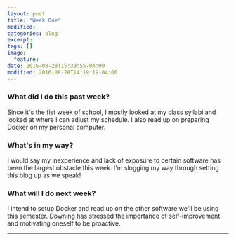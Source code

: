 ```yaml
---
layout: post
title: "Week One"
modified:
categories: blog
excerpt:
tags: []
image:
  feature:
date: 2016-08-28T15:39:55-04:00
modified: 2016-08-28T14:19:19-04:00
---
```

### What did I do this past week?
Since it's the fist week of school, I mostly looked at my class syllabi and looked at where I can adjust my schedule. I also read up on preparing Docker on my personal computer.

### What's in my way?
I would say my inexperience and lack of exposure to certain software has been the largest obstacle this week. I'm slogging my way through setting this blog up as we speak!

### What will I do next week?
I intend to setup Docker and read up on the other software we'll be using this semester. Downing has stressed the importance of self-improvement and motivating oneself to be proactive.

---

